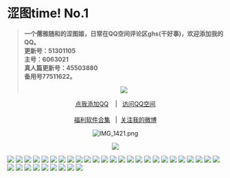 <h1>涩图time! No.1</h1>
<blockquote>
<p><strong>一个儒雅随和的涩图姬，日常在QQ空间评论区ghs(干好事)，欢迎添加我的QQ。</br>更新号：51301105&nbsp&nbsp</br>主号：6063021&nbsp&nbsp</br>真人篇更新号：45503880&nbsp&nbsp</br>备用号77511622。</strong></p>
<div align="center"<a href="https://sm.ms/image/PaZDhse3pEOTFX7" target="_blank"><img src="https://i.loli.net/2020/06/13/PaZDhse3pEOTFX7.gif" /></a></blockquote></div>
<div align="center"><p><a href="https://qm.qq.com/cgi-bin/qm/qr?k=VHVfncJChRrSp_NGJrlJNgYpoaZ9ukMV
" rel="nofollow">点我添加QQ</a>&nbsp&nbsp&nbsp | &nbsp&nbsp;<a href="https://mp.qzone.qq.com/u/51301105?uin=51301105&is_famous_space=1&brand_flag=0
" rel="nofollow">访问QQ空间</a><br/><br><a href="https://sharechain.qq.com/64af2d17d969dc099327f1cd8f9dbe53
">福利软件合集</a> &nbsp&nbsp|&nbsp&nbsp;<a href="https://weibo.com/u/6101833251">关注我的微博</a></p></div>
<div align="center"<a href="" target="_blank">

<img src="https://i.loli.net/2020/08/01/stfIcNDYu1zxKwA.png" alt="IMG_1421.png" title="IMG_1421.png" />

<img src="https://github.com/Aomul/nai-nai/blob/master/setu/1/03728E9C-0255-4C8D-A241-74B0DE8B700B.jpeg?raw=true" /></div>
<img src="https://github.com/Aomul/nai-nai/blob/master/setu/1/197F1DEF-42F5-44CE-A501-EE041CAF8514.png?raw=true" />
<img src="https://github.com/Aomul/nai-nai/blob/master/setu/1/233C2221-6C21-4D4C-B4EB-935ADABD113B.jpeg?raw=true" />
<img src="https://github.com/Aomul/nai-nai/blob/master/setu/1/24539338-B0BF-4838-92FD-96C1B6CE34D2.jpeg?raw=true" />
<img src="https://github.com/Aomul/nai-nai/blob/master/setu/1/294CADF7-1EC0-43D2-91F5-6C0B6CB13C30.png?raw=true" />
<img src="https://github.com/Aomul/nai-nai/blob/master/setu/1/2ABBD25B-0EF2-4C82-980A-A7F984FB0282.jpeg?raw=true" />
<img src="https://github.com/Aomul/nai-nai/blob/master/setu/1/2CC7A7EA-2953-4031-8281-D25E5DDCE0FC.jpeg?raw=true" />
<img src="https://github.com/Aomul/nai-nai/blob/master/setu/1/42D2E9D0-C824-49A4-A498-D65032C93177.jpeg?raw=true" />
<img src="https://github.com/Aomul/nai-nai/blob/master/setu/1/482CC247-3BE2-40FD-85E2-22D46BE81162.png?raw=true" />
<img src="https://github.com/Aomul/nai-nai/blob/master/setu/1/4906F6A8-0913-4888-94EF-F845982EA47F.jpeg?raw=true" />
<img src="https://github.com/Aomul/nai-nai/blob/master/setu/1/58A88E94-4CA0-4021-BA4F-880A744EC9BD.png?raw=true" />
<img src="https://github.com/Aomul/nai-nai/blob/master/setu/1/5B154F10-CB4F-4144-BE28-AB7F42E31AA5.jpeg?raw=true" />
<img src="https://github.com/Aomul/nai-nai/blob/master/setu/1/66E494F6-B0B6-416E-A598-7D428B98B900.png?raw=true" />
<img src="https://github.com/Aomul/nai-nai/blob/master/setu/1/749F24F5-04A8-4FEC-8613-AAD78AA7742F.png?raw=true" />
<img src="https://github.com/Aomul/nai-nai/blob/master/setu/1/783E27BA-50EC-4968-886E-B5CBFE1EB768.gif?raw=true" />
<img src="https://github.com/Aomul/nai-nai/blob/master/setu/1/81180CFC-27E7-48A5-901D-ABB96541D78C.jpeg?raw=true" />
<img src="https://github.com/Aomul/nai-nai/blob/master/setu/1/828F5B0F-FD75-4DD5-BFC5-AE7E3F98696C.jpeg?raw=true" />
<img src="https://github.com/Aomul/nai-nai/blob/master/setu/1/887CA09F-7AB6-4027-BB55-FBF966754C08.jpeg?raw=true" />
<img src="https://github.com/Aomul/nai-nai/blob/master/setu/1/88878F17-135E-443D-B20B-8CEBA8154096.png?raw=true" />
<img src="https://github.com/Aomul/nai-nai/blob/master/setu/1/8BB648CD-B1E2-42DA-B567-BD6FB23C0244.jpeg?raw=true" />
<img src="https://github.com/Aomul/nai-nai/blob/master/setu/1/98564E12-7B31-4213-890C-5ECB84BF26B2.jpeg?raw=true" />
<img src="https://github.com/Aomul/nai-nai/blob/master/setu/1/9EEE664D-75C2-45A9-B947-24EE5855D7BF.jpeg?raw=true" />
<img src="https://github.com/Aomul/nai-nai/blob/master/setu/1/AA0610A1-918E-488D-934C-028BBBA6C668.png?raw=true" />
<img src="https://github.com/Aomul/nai-nai/blob/master/setu/1/AF8F637E-86CC-40FC-8964-EF72C2267B4C.jpeg?raw=true" />
<img src="https://github.com/Aomul/nai-nai/blob/master/setu/1/B8110A6C-1AF1-442A-8FB9-BA01C366443B.jpeg?raw=true" />
<img src="https://github.com/Aomul/nai-nai/blob/master/setu/1/B88F6A22-4B40-4F6F-A641-59FA042BFDC0.jpeg?raw=true" />
<img src="https://github.com/Aomul/nai-nai/blob/master/setu/1/C8CDF20F-2B83-4542-A21A-13567DB82A42.jpeg?raw=true" />
<img src="https://github.com/Aomul/nai-nai/blob/master/setu/1/C9148BF6-CFA3-40FB-B0B7-8B5DAA5CD699.png?raw=true" />
<img src="https://github.com/Aomul/nai-nai/blob/master/setu/1/D1273EB5-1413-438F-8D8F-7AF72751D176.png?raw=true" />
<img src="https://github.com/Aomul/nai-nai/blob/master/setu/1/DA9FC6C6-7C58-4E37-80FC-07A5B8587D7A.png?raw=true" />
<img src="https://github.com/Aomul/nai-nai/blob/master/setu/1/E60D3333-F660-4A4E-AFC0-07B57797EDB9.jpeg?raw=true" />
<img src="https://github.com/Aomul/nai-nai/blob/master/setu/1/ECC1A6DF-0E75-4A87-8D61-E6FAB6DC0815.jpeg?raw=true" />
<img src="https://github.com/Aomul/nai-nai/blob/master/setu/1/EFD0D24C-7782-46D3-8EEE-110770E970D7.gif?raw=true" />
<img src="https://github.com/Aomul/nai-nai/blob/master/setu/1/F0688B95-7945-47A8-9AB5-0E739025F625.jpeg?raw=true" />
<img src="https://github.com/Aomul/nai-nai/blob/master/setu/1/FB50C1B0-52F7-4C6F-8DE1-F5A5ECFAA25E.jpeg?raw=true" />
